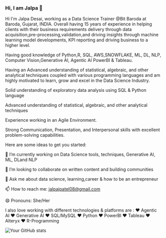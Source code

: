 ### Hi, I am Jalpa 👋


Hi I'm Jalpa Desai, working as a Data Science Trainer @Bit Baroda at Baroda, Gujarat, INDIA.
Overall having 15 years of experience in helping clients with their business requirements delivery through data acquisition,pre-processing,validation,and driving insights through machine learning model developments, KPI reporting and driving business to a higher level.

Having good knowledge of  Python,R, SQL, AWS,SNOWFLAKE, ML, DL, NLP, Computer Vision,Generative AI, Agentic AI PowerBI & Tableau.

Having an Advanced understanding of statistical, algebraic, and other analytical techniques coupled with various programming languages and am highly motivated to learn, grow and excel in the Data Science Industry.

Solid understanding of exploratory data analysis using SQL & Python language

Advanced understanding of statistical, algebraic, and other analytical techniques

Experience working in an Agile Environment. 

Strong Communication, Presentation, and Interpersonal skills with excellent problem-solving capabilities.

Here are some ideas to get you started:


🌱 I’m currently working on Data Science tools, techniques, Generative AI, ML, DLand NLP

👯 I’m looking to collaborate on written content and building communities

💬 Ask me about data science, learning,career & how to be an entrepreneur 

📫 How to reach me: jalpajpatel08@gmail.com

😄 Pronouns: She/Her

I also love working with different technologies & platforms are :
❤️ Agentic AI
❤️ Generative AI
❤️ SQL/MySQL
❤️ Python
❤️ PowerBI
❤️ Tableau
❤️ Alteryx
❤️ R-Programming

![Your GitHub stats](https://github-readme-stats.vercel.app/api?username=Jalpa-08&show_icons=true&theme=radical&hide=issues,contribs)
